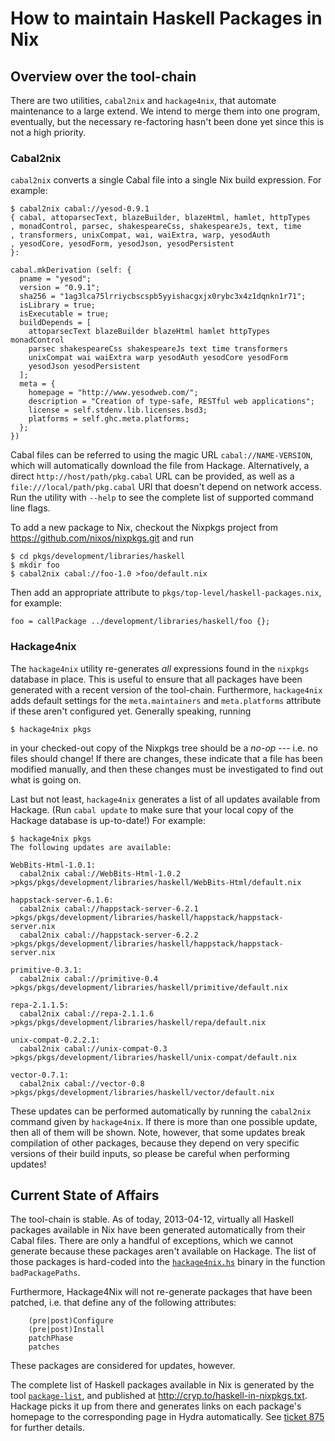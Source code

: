 How to maintain Haskell Packages in Nix
=======================================

## Overview over the tool-chain

There are two utilities, `cabal2nix` and `hackage4nix`, that automate
maintenance to a large extend. We intend to merge them into one program,
eventually, but the necessary re-factoring hasn't been done yet since
this is not a high priority.

### Cabal2nix

`cabal2nix` converts a single Cabal file into a single Nix build
expression. For example:

    $ cabal2nix cabal://yesod-0.9.1
    { cabal, attoparsecText, blazeBuilder, blazeHtml, hamlet, httpTypes
    , monadControl, parsec, shakespeareCss, shakespeareJs, text, time
    , transformers, unixCompat, wai, waiExtra, warp, yesodAuth
    , yesodCore, yesodForm, yesodJson, yesodPersistent
    }:

    cabal.mkDerivation (self: {
      pname = "yesod";
      version = "0.9.1";
      sha256 = "1ag3lca75lrriycbscspb5yyishacgxjx0rybc3x4z1dqnkn1r71";
      isLibrary = true;
      isExecutable = true;
      buildDepends = [
        attoparsecText blazeBuilder blazeHtml hamlet httpTypes monadControl
        parsec shakespeareCss shakespeareJs text time transformers
        unixCompat wai waiExtra warp yesodAuth yesodCore yesodForm
        yesodJson yesodPersistent
      ];
      meta = {
        homepage = "http://www.yesodweb.com/";
        description = "Creation of type-safe, RESTful web applications";
        license = self.stdenv.lib.licenses.bsd3;
        platforms = self.ghc.meta.platforms;
      };
    })

Cabal files can be referred to using the magic URL
`cabal://NAME-VERSION`, which will automatically download the file from
Hackage. Alternatively, a direct `http://host/path/pkg.cabal` URL can be
provided, as well as a `file:///local/path/pkg.cabal` URI that doesn't
depend on network access. Run the utility with `--help` to see the
complete list of supported command line flags.

To add a new package to Nix, checkout the Nixpkgs project from
https://github.com/nixos/nixpkgs.git and run

    $ cd pkgs/development/libraries/haskell
    $ mkdir foo
    $ cabal2nix cabal://foo-1.0 >foo/default.nix

Then add an appropriate attribute to
`pkgs/top-level/haskell-packages.nix`, for example:

    foo = callPackage ../development/libraries/haskell/foo {};

### Hackage4nix

The `hackage4nix` utility re-generates *all* expressions found in the
`nixpkgs` database in place. This is useful to ensure that all packages
have been generated with a recent version of the tool-chain.
Furthermore, `hackage4nix` adds default settings for the
`meta.maintainers` and `meta.platforms` attribute if these aren't
configured yet. Generally speaking, running

    $ hackage4nix pkgs

in your checked-out copy of the Nixpkgs tree should be a *no-op* ---
i.e. no files should change! If there are changes, these indicate that a
file has been modified manually, and then these changes must be
investigated to find out what is going on.

Last but not least, `hackage4nix` generates a list of all updates
available from Hackage. (Run `cabal update` to make sure that your local
copy of the Hackage database is up-to-date!) For example:

    $ hackage4nix pkgs
    The following updates are available:

    WebBits-Html-1.0.1:
      cabal2nix cabal://WebBits-Html-1.0.2 >pkgs/pkgs/development/libraries/haskell/WebBits-Html/default.nix

    happstack-server-6.1.6:
      cabal2nix cabal://happstack-server-6.2.1 >pkgs/pkgs/development/libraries/haskell/happstack/happstack-server.nix
      cabal2nix cabal://happstack-server-6.2.2 >pkgs/pkgs/development/libraries/haskell/happstack/happstack-server.nix

    primitive-0.3.1:
      cabal2nix cabal://primitive-0.4 >pkgs/pkgs/development/libraries/haskell/primitive/default.nix

    repa-2.1.1.5:
      cabal2nix cabal://repa-2.1.1.6 >pkgs/pkgs/development/libraries/haskell/repa/default.nix

    unix-compat-0.2.2.1:
      cabal2nix cabal://unix-compat-0.3 >pkgs/pkgs/development/libraries/haskell/unix-compat/default.nix

    vector-0.7.1:
      cabal2nix cabal://vector-0.8 >pkgs/pkgs/development/libraries/haskell/vector/default.nix

These updates can be performed automatically by running the `cabal2nix`
command given by `hackage4nix`. If there is more than one possible
update, then all of them will be shown. Note, however, that some updates
break compilation of other packages, because they depend on very
specific versions of their build inputs, so please be careful when
performing updates!

## Current State of Affairs

The tool-chain is stable. As of today, 2013-04-12, virtually all Haskell
packages available in Nix have been generated automatically from their
Cabal files. There are only a handful of exceptions, which we cannot
generate because these packages aren't available on Hackage. The list of
those packages is hard-coded into the
[`hackage4nix.hs`](https://github.com/NixOS/cabal2nix/blob/master/src/hackage4nix.hs)
binary in the function `badPackagePaths`.

Furthermore, Hackage4Nix will not re-generate packages that have been
patched, i.e. that define any of the following attributes:

        (pre|post)Configure
        (pre|post)Install
        patchPhase
        patches

These packages are considered for updates, however.

The complete list of Haskell packages available in Nix is generated by
the tool [`package-list`](http://github.com/peti/package-list),
and published at <http://cryp.to/haskell-in-nixpkgs.txt>. Hackage picks
it up from there and generates links on each package's homepage to the
corresponding page in Hydra automatically. See [ticket
875](http://www.haskell.org/pipermail/cabal-devel/2011-August/007714.html) for further
details.
